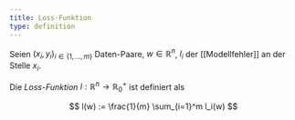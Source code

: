 ```yaml
---
title: Loss-Funktion
type: definition
---
```


Seien $(x_i, y_i)_{i \in \{ 1, \dots, m \}}$ Daten-Paare, $w \in \mathbb{R}^n$, $l_i$ der [[Modellfehler]] an der Stelle $x_i$.

Die *Loss-Funktion* $l : \mathbb{R}^n \to \mathbb{R}_0^+$ ist definiert als

$$
	l(w) := \frac{1}{m} \sum_{i=1}^m l_i(w)
$$
